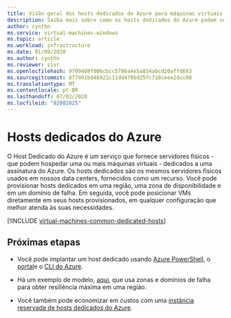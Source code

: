 ```yaml
---
title: Visão geral dos hosts dedicados do Azure para máquinas virtuais
description: Saiba mais sobre como os hosts dedicados do Azure podem ser usados para implantar máquinas virtuais.
author: cynthn
ms.service: virtual-machines-windows
ms.topic: article
ms.workload: infrastructure
ms.date: 01/09/2020
ms.author: cynthn
ms.reviewer: zivr
ms.openlocfilehash: 9709408f006cbcc5786a4e5a854abcd20affd693
ms.sourcegitcommit: 877491bd46921c11dd478bd25fc718ceee2dcc08
ms.translationtype: MT
ms.contentlocale: pt-BR
ms.lasthandoff: 07/02/2020
ms.locfileid: "82082825"
---
```

# <a name="azure-dedicated-hosts"></a>Hosts dedicados do Azure

O Host Dedicado do Azure é um serviço que fornece servidores físicos - que podem hospedar uma ou mais máquinas virtuais - dedicados a uma assinatura do Azure. Os hosts dedicados são os mesmos servidores físicos usados em nossos data centers, fornecidos como um recurso. Você pode provisionar hosts dedicados em uma região, uma zona de disponibilidade e em um domínio de falha. Em seguida, você pode posicionar VMs diretamente em seus hosts provisionados, em qualquer configuração que melhor atenda às suas necessidades.


[!INCLUDE [virtual-machines-common-dedicated-hosts](../../../includes/virtual-machines-common-dedicated-hosts.md)]

## <a name="next-steps"></a>Próximas etapas

- Você pode implantar um host dedicado usando [Azure PowerShell](dedicated-hosts-powershell.md), o [portal](dedicated-hosts-portal.md)e o [CLI do Azure](../linux/dedicated-hosts-cli.md).

- Há um exemplo de modelo, [aqui](https://github.com/Azure/azure-quickstart-templates/blob/master/201-vm-dedicated-hosts/README.md), que usa zonas e domínios de falha para obter resiliência máxima em uma região.

- Você também pode economizar em custos com uma [instância reservada de hosts dedicados do Azure](../prepay-dedicated-hosts-reserved-instances.md).
